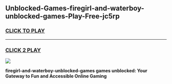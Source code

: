 
## Unblocked-Games-firegirl-and-waterboy-unblocked-games-Play-Free-jc5rp
<h3>
<a href="https://premium76.site?title=firegirl-and-waterboy-unblocked-games&ref=23A">CLICK TO PLAY</a></h3>
<hr>

<h3>
<a href="https://premium76.site?title=firegirl-and-waterboy-unblocked-games&ref=23A">CLICK 2 PLAY</a>
  
</h3>

<a href="https://premium76.site?title=firegirl-and-waterboy-unblocked-games&ref=23A"><img src="https://clearcache.store/games.png"></a>


**firegirl-and-waterboy-unblocked-games games unblocked: Your Gateway to Fun and Accessible Online Gaming**
